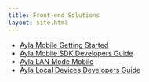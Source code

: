 ```yaml
---
title: Front-end Solutions
layout: site.html
---
```


* <a href="/archive/ayla-mobile-getting-started">Ayla Mobile Getting Started</a>
* <a href="/archive/ayla-mobile-sdk-developers-guide">Ayla Mobile SDK Developers Guide</a>
* <a href="/archive/ayla-lan-mode-mobile">Ayla LAN Mode Mobile</a>
* <a href="/archive/ayla-local-devices-developers-guide">Ayla Local Devices Developers Guide</a>